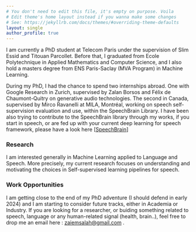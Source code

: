 ```yaml
---
# You don't need to edit this file, it's empty on purpose. Voila
# Edit theme's home layout instead if you wanna make some changes
# See: https://jekyllrb.com/docs/themes/#overriding-theme-defaults
layout: single
author_profile: true
---
```



I am currently a PhD student at Telecom Paris under the supervision of Slim Essid and Titouan Parcollet. Before that, I graduated from Ecole Polytechnique in Applied Mathematics and Computer Science, and I also hold a masters degree from ENS Paris-Saclay (MVA Program) in Machine Learning.

During my PhD, I had the chance to spend two internships abroad. One with Google Research in Zurich, supervised by Zalan Borsos and Félix de Chaumont-Quitry on generative audio technologies. The second in Canada, supervised by Mirco Ravanelli at MILA, Montréal, working on speech self-supervision evaluation and use, within the SpeechBrain Library. I have been also trying to contribute to the SpeechBrain library through my works, if you start in speech, or are fed up with your current deep learning for speech framework, please have a look here [<a href="https://github.com/speechbrain/benchmarks/tree/main/" target="_blank">SpeechBrain</a>]


### Research
I am interested generally in Machine Learning applied to Language and Speech. More precisely, my current research focuses on understanding and motivating the choices in Self-supervised learning pipelines for speech.

### Work Opportunities

I am getting close to the end of my PhD adventure (I should defend in early 2024) and I am starting to consider future tracks, either in Academia or Industry. If you are looking for a researcher, or buiding something related to speech, language or any human-related signal (health, brain..), feel free to drop me an email here : zaiemsalah@gmail.com .


